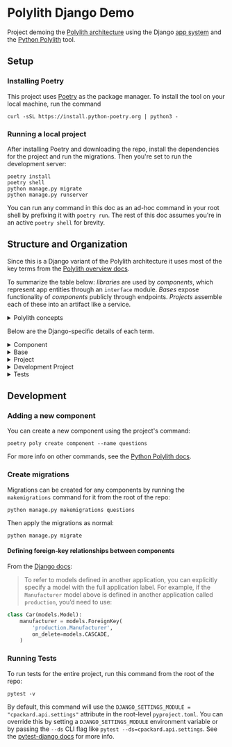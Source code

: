 # Polylith Django Demo

Project demoing the [Polylith architecture](https://polylith.gitbook.io/polylith/) using the Django [app system](https://docs.djangoproject.com/en/4.1/ref/applications/) and the [Python Polylith](https://davidvujic.github.io/python-polylith-docs/) tool.

## Setup

### Installing Poetry

This project uses [Poetry](https://python-poetry.org/docs/) as the package manager. To install the tool on your local machine, run the command

```shell
curl -sSL https://install.python-poetry.org | python3 -
```

### Running a local project

After installing Poetry and downloading the repo, install the dependencies for the project and run the migrations. Then you're set to run the development server:

```shell
poetry install
poetry shell
python manage.py migrate
python manage.py runserver
```

You can run any command in this doc as an ad-hoc command in your root shell by prefixing it with `poetry run`. The rest of this doc assumes you're in an active `poetry shell` for brevity.

## Structure and Organization

Since this is a Django variant of the Polylith architecture it uses most of the key terms from the [Polylith overview docs](https://polylith.gitbook.io/polylith/introduction/polylith-in-a-nutshell).

To summarize the table below: *libraries* are used by *components*, which represent app entities through an `interface` module. *Bases* expose functionality of *components* publicly through endpoints. *Projects* assemble each of these into an artifact like a service.

<details><summary>Polylith concepts</summary>
<p>

| Name | Icon | Description |
| ---- | ---- | ----------- |
| Library | ![library](https://505824696-files.gitbook.io/~/files/v0/b/gitbook-legacy-files/o/assets%2F-LAhrWK1psIWk5h5zNLV%2F-MLRFm_9NfJLsJpcXde8%2F-MLRaXuk9NequZe8_Cuz%2Flibrary-small.png?alt=media&token=7d801a59-0377-4cc7-bad7-1bea43015f90) | A library is anything installed from PyPI or other package repositories. |
| Component | ![component](https://505824696-files.gitbook.io/~/files/v0/b/gitbook-legacy-files/o/assets%2F-LAhrWK1psIWk5h5zNLV%2F-MLRFm_9NfJLsJpcXde8%2F-MLR_67CCSuxxg6f-2Ir%2Fcomponent.png?alt=media&token=017e856d-67db-48cd-8852-bbf9d1549bb6) | Components are modules representing part of our domain, infrastructure, or third-party integration. They each have an interface of functions for other components or bases to use. |
| Base | ![base](https://505824696-files.gitbook.io/~/files/v0/b/gitbook-legacy-files/o/assets%2F-LAhrWK1psIWk5h5zNLV%2F-MLRFm_9NfJLsJpcXde8%2F-MLRdJ4sVNRI3e5Gwai0%2Fbase.png?alt=media&token=decbf922-06c6-4f35-95a8-41ec7891f869) | A base is a module that exposes component interfaces via endpoints, command-line, etc. |
| Brick | ![brick](https://505824696-files.gitbook.io/~/files/v0/b/gitbook-x-prod.appspot.com/o/spaces%2F-LAhrWK1psIWk5h5zNLV%2Fuploads%2FRZMej4nrNznJMsZ6FGAW%2Fbrick.png?alt=media&token=83f1a352-9d82-4781-906d-af299b642381) | Brick is the common name for a component or base, which are our building blocks (together with libraries). |
| Project | ![project](https://505824696-files.gitbook.io/~/files/v0/b/gitbook-legacy-files/o/assets%2F-LAhrWK1psIWk5h5zNLV%2F-MLvr0aBnP0LO8jSq-lj%2F-MM-RiGnhRbPwxftgFvn%2Fproject.png?alt=media&token=74c5a034-92ed-49b8-81ec-7a1e26f7e60d) | A project specifies which libraries and bricks should be included in an artifact (service, command line tool, etc.) which allows reuse of components across multiple projects. |
| Development Project | ![dev-project](https://505824696-files.gitbook.io/~/files/v0/b/gitbook-legacy-files/o/assets%2F-LAhrWK1psIWk5h5zNLV%2F-MLvr0aBnP0LO8jSq-lj%2F-MM-Ro-4oXj9cBv5zswX%2Fdevelopment.png?alt=media&token=903d437b-781c-4aff-83c7-5a2767e13e4c) | A development project is the place we use to work with all our libraries, components, and bases, giving a “monolithic development experience”. |

</p>
</details>

Below are the Django-specific details of each term.

<details><summary>Component</summary>
<p>

Each component lives in a separate directory in the `components` folder and namespace.

The `core.py` module is a set of functions using native data structures (e.g. lists and maps) for inputs and outputs. These functions are then exported in the `__all__` attribute of the component's `__init__.py` file.

- The constraint of native data structures for input/output is necessary both as a “protocol” between components and to ensure encapsulation. For example: if the `questions` module returned `Question` ORM objects, that would expose the implementation details of using the ORM, and allow callers to use methods on the object for functionality instead of those from `questions.interface`.

`apps.py` is the module for [Django app configuration](https://docs.djangoproject.com/en/4.1/ref/applications/#configuring-applications) and `models.py` is the standard module for data models.

```
▾ workspace
  ▾ components
    ▾ cpackard
      ▾ questions
        ▸ migrations
        __init__.py
        apps.py
        core.py
        models.py
      ▸ tests
      pyproject.toml
```

</p>
</details>

<details><summary>Base</summary>
<p>

Like components, each base lives in a separate directory in the `bases` folder and namespace.

Bases expose component interfaces through endpoint functions defined in the conventional Django `views.py` module, which have their routes defined in `urls.py`. They also hold the common top-level Django configuration modules like `settings.py` and `wsgi.py`.

```
▾ workspace
  ▾ bases
    ▾ cpackard
      ▾ api
        __init__.py
        asgi.py
        manage.py
        settings.py
        urls.py
        views.py
        wsgi.py
```

</p>
</details>

<details><summary>Project</summary>
<p>

A project is the result of combining one base (or in rare cases several bases) with multiple components and libraries.

Unlike bases and components, projects have no `src` or `tests` directories because they contain no logic of their own. Instead, they have the `pyproject.toml` includes the components, bases, and required libs as dependencies for the final artifact.

```
▾ workspace
  ▾ projects
    ▾ monolith-api
      __init__.py
      pyproject.toml
      poetry.lock
```

</p>
</details>

<details><summary>Development Project</summary>
<p>

The development folder is where you can put code that you write to experiment or try out features. Here, you add all dependencies and bricks. This will make it possible to have the entire code-base available in one and the same virtual environment.

In this folder, it is quite common that developers keep their scratch-style Python modules. It is perfectly fine to version control them.

```
▾ workspace
  ▾ development
    __init__.py
    cpackard.py
  pyproject.toml
```

</p>
</details>

<details><summary>Tests</summary>
<p>

Tests are kept in a separate `test` folder in the top-level of the repo. Tests are organized by brick type and namespace:

```
▾ workspace
  ▾ test
    ▾ bases
      ▾ cpackard
        ▾ api
          __init__.py
          test_views.py
    ▾ components
      ▾ cpackard
        ▸ choices
        ▾ questions
          __init__.py
          test_core.py
```

</p>
</details>

## Development

### Adding a new component

You can create a new component using the project's command:

```shell
poetry poly create component --name questions
```

For more info on other commands, see the [Python Polylith docs](https://davidvujic.github.io/python-polylith-docs/commands/).

### Create migrations

Migrations can be created for any components by running the `makemigrations` command for it from the root of the repo:

```shell
python manage.py makemigrations questions
```

Then apply the migrations as normal:

```shell
python manage.py migrate
```

#### Defining foreign-key relationships between components

From the [Django docs](https://docs.djangoproject.com/en/4.1/ref/models/fields/#foreignkey):

> To refer to models defined in another application, you can explicitly specify a model with the full application label. For example, if the `Manufacturer` model above is defined in another application called `production`, you’d need to use:

```python
class Car(models.Model):
    manufacturer = models.ForeignKey(
        'production.Manufacturer',
        on_delete=models.CASCADE,
    )
```

### Running Tests

To run tests for the entire project, run this command from the root of the repo:

```shell
pytest -v
```

By default, this command will use the `DJANGO_SETTINGS_MODULE = "cpackard.api.settings"` attribute in the root-level `pyproject.toml`. You can override this by setting a `DJANGO_SETTINGS_MODULE` environment variable or by passing the `--ds` CLI flag like `pytest --ds=cpackard.api.settings`. See the [pytest-django docs](https://pytest-django.readthedocs.io/en/latest/configuring_django.html#) for more info.
